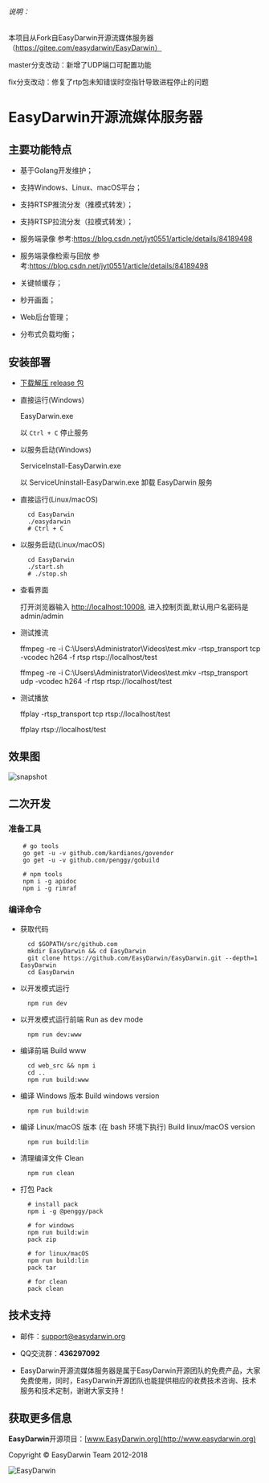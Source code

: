 ###### 说明：

本项目从Fork自EasyDarwin开源流媒体服务器（https://gitee.com/easydarwin/EasyDarwin）

master分支改动：新增了UDP端口可配置功能

fix分支改动：修复了rtp包未知错误时空指针导致进程停止的问题

# EasyDarwin开源流媒体服务器


## 主要功能特点

- 基于Golang开发维护；

- 支持Windows、Linux、macOS平台；

- 支持RTSP推流分发（推模式转发）；

- 支持RTSP拉流分发（拉模式转发）；

- 服务端录像 参考:https://blog.csdn.net/jyt0551/article/details/84189498

- 服务端录像检索与回放 参考:https://blog.csdn.net/jyt0551/article/details/84189498

- 关键帧缓存；

- 秒开画面；

- Web后台管理；

- 分布式负载均衡；


## 安装部署

- [下载解压 release 包](https://github.com/EasyDarwin/EasyDarwin/releases)

- 直接运行(Windows)

    EasyDarwin.exe
    
    以 `Ctrl + C` 停止服务

- 以服务启动(Windows)

    ServiceInstall-EasyDarwin.exe
    
    以 ServiceUninstall-EasyDarwin.exe 卸载 EasyDarwin 服务

- 直接运行(Linux/macOS)

		cd EasyDarwin
		./easydarwin
		# Ctrl + C

- 以服务启动(Linux/macOS)

		cd EasyDarwin
		./start.sh
		# ./stop.sh

- 查看界面
	
	打开浏览器输入 [http://localhost:10008](http://localhost:10008), 进入控制页面,默认用户名密码是admin/admin

- 测试推流

	ffmpeg -re -i C:\Users\Administrator\Videos\test.mkv -rtsp_transport tcp -vcodec h264 -f rtsp rtsp://localhost/test

	ffmpeg -re -i C:\Users\Administrator\Videos\test.mkv -rtsp_transport udp -vcodec h264 -f rtsp rtsp://localhost/test
			

- 测试播放

	ffplay -rtsp_transport tcp rtsp://localhost/test

	ffplay rtsp://localhost/test 

## 效果图

![snapshot](http://ww1.sinaimg.cn/large/79414a05ly1fwzqdbi8efj20w00mrn0c.jpg)

## 二次开发

### 准备工具

        # go tools
        go get -u -v github.com/kardianos/govendor
        go get -u -v github.com/penggy/gobuild
    
        # npm tools
        npm i -g apidoc
        npm i -g rimraf


### 编译命令

- 获取代码

        cd $GOPATH/src/github.com
        mkdir EasyDarwin && cd EasyDarwin
        git clone https://github.com/EasyDarwin/EasyDarwin.git --depth=1 EasyDarwin
        cd EasyDarwin

- 以开发模式运行

        npm run dev

- 以开发模式运行前端 Run as dev mode

        npm run dev:www       

- 编译前端  Build www

        cd web_src && npm i
        cd ..
        npm run build:www

- 编译 Windows 版本 Build windows version

        npm run build:win

- 编译 Linux/macOS 版本 (在 bash 环境下执行) Build linux/macOS version

        npm run build:lin       

- 清理编译文件 Clean

        npm run clean 

- 打包 Pack

        # install pack
        npm i -g @penggy/pack
    
        # for windows
        npm run build:win
        pack zip
    
        # for linux/macOS
        npm run build:lin
        pack tar
    
        # for clean
        pack clean


## 技术支持

- 邮件：[support@easydarwin.org](mailto:support@easydarwin.org) 

- QQ交流群：**436297092**

- EasyDarwin开源流媒体服务器是属于EasyDarwin开源团队的免费产品，大家免费使用，同时，EasyDarwin开源团队也能提供相应的收费技术咨询、技术服务和技术定制，谢谢大家支持！


## 获取更多信息

**EasyDarwin**开源项目：[www.EasyDarwin.org](http://www.easydarwin.org)

Copyright &copy; EasyDarwin Team 2012-2018

![EasyDarwin](http://www.easydarwin.org/skin/easydarwin/images/wx_qrcode.jpg)
